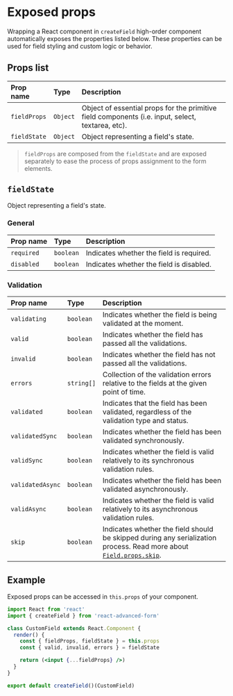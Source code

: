 # Exposed props

Wrapping a React component in `createField` high-order component automatically exposes the properties listed below. These properties can be used for field styling and custom logic or behavior.

## Props list

| Prop name | Type | Description |
| :--- | :--- | :--- |
| `fieldProps` | `Object` | Object of essential props for the primitive field components \(i.e. input, select, textarea, etc\). |
| `fieldState` | `Object` | Object representing a field's state. |

> `fieldProps` are composed from the `fieldState` and are exposed separately to ease the process of props assignment to the form elements.

## `fieldState`

Object representing a field's state.

### General

| Prop name | Type | Description |
| :--- | :--- | :--- |
| `required` | `boolean` | Indicates whether the field is required. |
| `disabled` | `boolean` | Indicates whether the field is disabled. |

### Validation

| Prop name | Type | Description |
| :--- | :--- | :--- |
| `validating` | `boolean` | Indicates whether the field is being validated at the moment. |
| `valid` | `boolean` | Indicates whether the field has passed all the validations. |
| `invalid` | `boolean` | Indicates whether the field has not passed all the validations. |
| `errors` | `string[]` | Collection of the validation errors relative to the fields at the given point of time. |
| `validated` | `boolean` | Indicates that the field has been validated, regardless of the validation type and status. |
| `validatedSync` | `boolean` | Indicates whether the field has been validated synchronously. |
| `validSync` | `boolean` | Indicates whether the field is valid relatively to its synchronous validation rules. |
| `validatedAsync` | `boolean` | Indicates whether the field has been validated asynchronously. |
| `validAsync` | `boolean` | Indicates whether the field is valid relatively to its asynchronous validation rules. |
| `skip` | `boolean` | Indicates whether the field should be skipped during any serialization process. Read more about [`Field.props.skip`](../../components/field/props/skip.md). |

## Example

Exposed props can be accessed in `this.props` of your component.

```jsx
import React from 'react'
import { createField } from 'react-advanced-form'

class CustomField extends React.Component {
  render() {
    const { fieldProps, fieldState } = this.props
    const { valid, invalid, errors } = fieldState

    return (<input {...fieldProps} />)
  }
}

export default createField()(CustomField)
```

